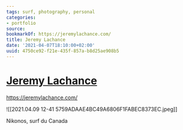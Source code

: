 ```yaml
---
tags: surf, photography, personal
categories:
- portfolio
source:
bookmarkOf: https://jeremylachance.com/
title: Jeremy Lachance
date: '2021-04-07T18:10:00+02:00'
uuid: 4750ce92-f21e-435f-857a-b8d25ae908b5
---
```


# [Jeremy Lachance](https://jeremylachance.com/)
https://jeremylachance.com/

![[2021.04.09 12-41 5759ADAAE4BC49A6806F1FABEC8373EC.jpeg]]

Nikonos, surf du Canada
